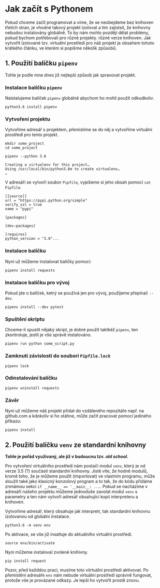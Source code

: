 # Jak začít s Pythonem

Pokud chceme začít programovat a víme, že se neobejdeme bez knihoven třetích stran, je vhodné takový projekt izolovat a tím zajistsit, že knihovny nebudou instalovány globálně. To by nám mohlo později dělat problémy, pokud bychom potřebovali pro různé projekty. různé verze knihoven. Jak vytvořit izolované tzv. virtuální prostředí pro náš projekt je obsahem tohoto krátkého článku, ve kterém si popíšme několik způsobů.


## 1. Použití balíčku `pipenv`

Tohle je podle mne dnes již nejlepší způsob jak spravovat projekt.


### Instalace balíčku `pipenv`

Naistalujeme balíček `pipenv` globálně abychom ho mohli použít odkudkoliv.

    python3.6 install pipenv

### Vytvoření projektu

Vytvoříme adresář s projektem, přemístíme se do něj a vytvoříme virtuální prostředí pro tento projekt.
    
    mkdir some_project
    cd some_project

    pipenv --python 3.6 

    Creating a virtualenv for this project…
    Using /usr/local/bin/python3.6m to create virtualenv…
    …

V adresáří se vytvoří soubor `Pipfile`, vypíšeme si jeho obsah pomocí `cat Pipfile`.

    [[source]]
    url = "https://pypi.python.org/simple"
    verify_ssl = true
    name = "pypi"

    [packages]

    [dev-packages]

    [requires]
    python_version = "3.6"...

### Instalace balíčku 

Nyní už můžeme instalovat balíčky pomocí:

    pipenv install requests


### Instalace balíčku pro vývoj

Pokud jde o balíček, ketrý se používá jen pro vývoj, použijeme přepínač `--dev`.

    pipenv install --dev pytest

### Spuštění skriptu

Chceme-li spustit nějaký skript, je dobré použít taktkéž `pipenv`, ten zkontroluje, jestli je vše správě instalováno.

    pipenv run python some_script.py

### Zamknutí závislostí do soubori `Pipfile.lock`

    pipenv lock

### Odinstalování balíčku

    pipenv uninstall requests

### Závěr

Nyní už můžeme náš projekt přidat do vzdáleného repozitáře např. na github.com a kdokoliv si ho stáhne, může začít pracovat pomocí jediného příkazu:

    pipenv install


## 2. Použití balíčku `venv` ze standardní knihovny

**Tohle je pořád využívaný, ale již v budoucnu tzv. *old school*.**

Pro vytvoření virtuálního prostředí nám postačí modul `venv`, který je od verze 3.5 (?) součástí standardní knihovny. Jistě víte, že hodně modulů, kromě toho, že je můžeme použít (importovat) ve vlastním programu, může sloužit také jako klasicný konzolový program a to tak, že do kódu přidáme znmámou sekci `if __name__ == '__main__: ...`. Pokud se nacházíme v adresáři našeho projektu můžeme jednoduše zavolat modul `venv` s parametry a ten nám vytvoří adresář obsahující kopii interpreteru a knihoven.


Vytvoříme adresář, který obsahuje jak interpretr, tak standardní knihovnu izolovanou od globální instalace.

    python3.6 -m venv env

Po aktivace, se vše již insatluje do aktuálního virtuální prostředí.

    source env/bin/activate

Nyní můžeme instaloval zvolené knihivny.

    pip install request

Pozor, před každdou prací, musíme toto viirtuální prostředí aktivovat. Po přemístění adresáře `env` nám nebude virtuální prostředí správně fungovat, protože vše je provázané odkazy. Je lepší ho vytvořit prostě znovu.
